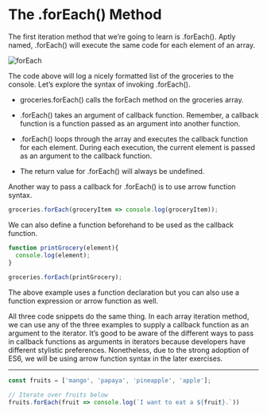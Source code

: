 # The .forEach() Method
The first iteration method that we’re going to learn is .forEach(). Aptly named, .forEach() will execute the same code for each element of an array.

![forEach][foreach]

[foreach]:https://content.codecademy.com/courses/learn-javascript-iterators/iterator%20anatomy.svg


The code above will log a nicely formatted list of the groceries to the console. Let’s explore the syntax of invoking .forEach().

* groceries.forEach() calls the forEach method on the groceries array.

* .forEach() takes an argument of callback function. Remember, a callback function is a function passed as an argument into another function.

* .forEach() loops through the array and executes the callback function for each element. During each execution, the current element is passed as an argument to the callback function.

* The return value for .forEach() will always be undefined.


Another way to pass a callback for .forEach() is to use arrow function syntax.

```js
groceries.forEach(groceryItem => console.log(groceryItem));
```

We can also define a function beforehand to be used as the callback function.

```js
function printGrocery(element){
  console.log(element);
}
 
groceries.forEach(printGrocery);
```

The above example uses a function declaration but you can also use a function expression or arrow function as well.

All three code snippets do the same thing. In each array iteration method, we can use any of the three examples to supply a callback function as an argument to the iterator. It’s good to be aware of the different ways to pass in callback functions as arguments in iterators because developers have different stylistic preferences. Nonetheless, due to the strong adoption of ES6, we will be using arrow function syntax in the later exercises.

***

```js
const fruits = ['mango', 'papaya', 'pineapple', 'apple'];

// Iterate over fruits below
fruits.forEach(fruit => console.log(`I want to eat a ${fruit}.`))
```